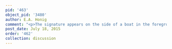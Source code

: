 ```yaml
---
pid: '463'
object_pid: '3480'
author: E.A. Honig
comment: "<p>The signature appears on the side of a boat in the foreground.</p>"
post_date: July 18, 2015
order: '462'
collection: discussion
---
```

